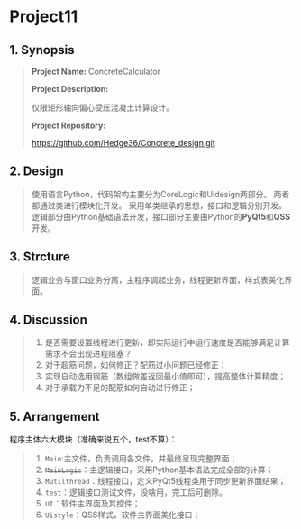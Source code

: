 # Project11
## 1. Synopsis
> **Project Name:** 	ConcreteCalculator
>
> **Project Description:**
>
> 仅限矩形轴向偏心受压混凝土计算设计。
>
> **Project Repository:**
>
> https://github.com/Hedge36/Concrete_design.git

## 2. Design

> 使用语言Python，代码架构主要分为CoreLogic和UIdesign两部分。 两者都通过类进行模块化开发。 采用单类继承的思想，接口和逻辑分别开发。 逻辑部分由Python基础语法开发，接口部分主要由Python的**PyQt5**和**QSS**开发。

## 3. Strcture

> 逻辑业务与窗口业务分离，主程序调起业务，线程更新界面，样式表美化界面。

## 4. Discussion

> 1. 是否需要设置线程进行更新，即实际运行中运行速度是否能够满足计算需求不会出现进程阻塞？
> 2. 对于超筋问题，如何修正？配筋过小问题已经修正；
> 3. 实现自动选用钢筋（数组做差返回最小值即可），提高整体计算精度；
> 4. 对于承载力不足的配筋如何自动进行修正；



## 5. Arrangement

程序主体六大模块（准确来说五个，test不算）：

> 1. `Main`:主文件，负责调用各文件，并最终呈现完整界面；
> 2. ~~`MainLogic`：主逻辑接口，采用Python基本语法完成全部的计算；~~
> 3. `Mutilthread`：线程接口，定义PyQt5线程类用于同步更新界面结果；
> 4. `test`：逻辑接口测试文件，没啥用，完工后可删除。
> 5. `UI`：软件主界面及其控件；
> 6. `Uistyle`：QSS样式，软件主界面美化接口；

